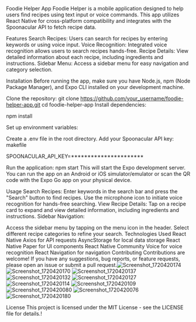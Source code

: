 Foodie Helper App
Foodie Helper is a mobile application designed to help users find recipes using text input or voice commands. This app utilizes React Native for cross-platform compatibility and integrates with the Spoonacular API to fetch recipe data.


Features
Search Recipes: Users can search for recipes by entering keywords or using voice input.
Voice Recognition: Integrated voice recognition allows users to search recipes hands-free.
Recipe Details: View detailed information about each recipe, including ingredients and instructions.
Sidebar Menu: Access a sidebar menu for easy navigation and category selection.


Installation
Before running the app, make sure you have Node.js, npm (Node Package Manager), and Expo CLI installed on your development machine.

Clone the repository:
git clone https://github.com/your_username/foodie-helper-app.git
cd foodie-helper-app
Install dependencies:


npm install

Set up environment variables:

Create a .env file in the root directory.
Add your Spoonacular API key:
makefile

SPOONACULAR_API_KEY=**********************

Run the application:
npm start
This will start the Expo development server. You can run the app on an Android or iOS simulator/emulator or scan the QR code with the Expo Go app on your physical device.

Usage
Search Recipes:
Enter keywords in the search bar and press the "Search" button to find recipes.
Use the microphone icon to initiate voice recognition for hands-free searching.
View Recipe Details:
Tap on a recipe card to expand and view detailed information, including ingredients and instructions.
Sidebar Navigation:

Access the sidebar menu by tapping on the menu icon in the header.
Select different recipe categories to refine your search.
Technologies Used
React Native
Axios for API requests
AsyncStorage for local data storage
React Native Paper for UI components
React Native Community Voice for voice recognition
React Navigation for navigation
Contributing
Contributions are welcome! If you have any suggestions, bug reports, or feature requests, please open an issue or submit a pull request.![Screenshot_1720420174](https://github.com/RushiBhogade/FoddieHelper/assets/125214989/41452a28-1a5d-4ee9-bbc7-d687631305b4)
![Screenshot_1720420170](https://github.com/RushiBhogade/FoddieHelper/assets/125214989/4ed7ca30-95e0-44be-8964-66642198fa55)
![Screenshot_1720420137](https://github.com/RushiBhogade/FoddieHelper/assets/125214989/43415314-418b-4de2-a273-c2e03821ce1f)
![Screenshot_1720420132](https://github.com/RushiBhogade/FoddieHelper/assets/125214989/9ee51e30-f66a-4415-aac2-b9df20dd8b6e)
![Screenshot_1720420127](https://github.com/RushiBhogade/FoddieHelper/assets/125214989/35d72596-e431-41cd-8f47-148fc8f147aa)
![Screenshot_1720420114](https://github.com/RushiBhogade/FoddieHelper/assets/125214989/f8e4ea15-8115-4469-afb0-e8662257a279)
![Screenshot_1720420109](https://github.com/RushiBhogade/FoddieHelper/assets/125214989/58be8bf2-bec8-485d-93bb-5ca395261b57)
![Screenshot_1720420080](https://github.com/RushiBhogade/FoddieHelper/assets/125214989/f0a73757-a387-4d01-ac5f-293cc7ceb93b)
![Screenshot_1720420076](https://github.com/RushiBhogade/FoddieHelper/assets/125214989/3a63623f-17c2-431e-86c5-6ec5c2305160)
![Screenshot_1720420180](https://github.com/RushiBhogade/FoddieHelper/assets/125214989/7e5938e9-5cef-4a38-9e1f-579bf739caba)


License
This project is licensed under the MIT License - see the LICENSE file for details.!
